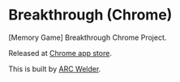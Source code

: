 # Breakthrough (Chrome)

[Memory Game] Breakthrough Chrome Project.

Released at [Chrome app store](https://chrome.google.com/webstore/detail/breakthrough/enomebafdipneelnonocbglkoabmgmob).

This is built by [ARC Welder](https://chrome.google.com/webstore/detail/arc-welder/emfinbmielocnlhgmfkkmkngdoccbadn/related).

